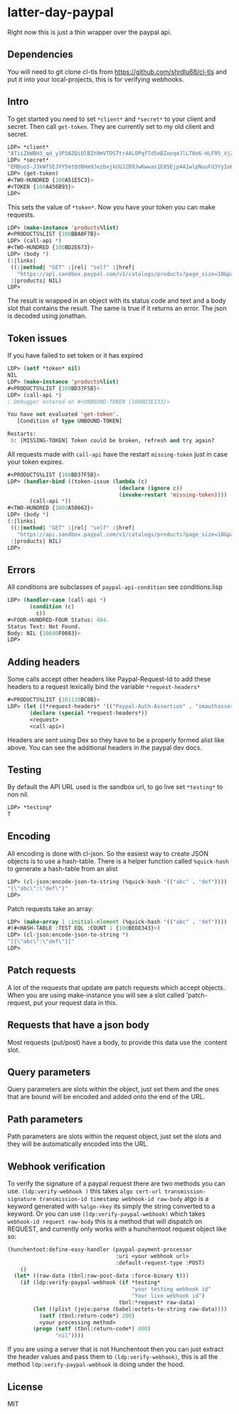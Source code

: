 # latter-day-paypal
Right now this is just a thin wrapper over the paypal api.

## Dependencies

You will need to git clone cl-tls from  https://github.com/shrdlu68/cl-tls and put it into your local-projects, this is for verifying webhooks.

## Intro

To get started you need to set `*client*` and `*secret*` to your client and secret. 
Then call `get-token`. They are currently set to my old client and secret.

```lisp
LDP> *client*
"ATiiZbWBH3_qd_y3P3AZQiQlBIh9mVTDSTtr4ALOPqfTd5eBZooqeJlLT0o6-HLF95_Vj2GADaIhp5Ee"
LDP> *secret*
"EMBuo5-J3kWfSEJYY5mtQd8Hm9JezbxjkUUJ2D9JwKwwas1E05Ejp4A1wlpNuuFd3YyIoKZrSxjs9OUb"
LDP> (get-token)
#<TWO-HUNDRED {100A51E5C3}>
#<TOKEN {100A456B93}>
LDP> 
```
This sets the value of `*token*`. 
Now you have your token you can make requests. 
```lisp
LDP> (make-instance 'products%list)
#<PRODUCTS%LIST {100BBA0F7B}>
LDP> (call-api *)
#<TWO-HUNDRED {100BD2E673}>
LDP> (body *)
(:|links|
 ((:|method| "GET" :|rel| "self" :|href|
   "https://api.sandbox.paypal.com/v1/catalogs/products?page_size=10&page=1"))
 :|products| NIL)
LDP> 
```
The result is wrapped in an object with its status code and text and a body slot that 
contains the result. The same is true if it returns an error.
The json is decoded using jonathan.

## Token issues
If you have failed to set token or it has expired
```lisp
LDP> (setf *token* nil)
NIL
LDP> (make-instance 'products%list)
#<PRODUCTS%LIST {100BD37F5B}>
LDP> (call-api *)
; Debugger entered on #<UNBOUND-TOKEN {100BD3E133}>

You have not evaluated 'get-token'.
   [Condition of type UNBOUND-TOKEN]

Restarts:
 0: [MISSING-TOKEN] Token could be broken, refresh and try again?
```
All requests made with `call-api` have the restart `missing-token` just in case your token expires. 

```lisp
#<PRODUCTS%LIST {100BD37F5B}>
LDP> (handler-bind ((token-issue (lambda (c)
                                   (declare (ignore c))
                                   (invoke-restart 'missing-token))))
       (call-api *))
#<TWO-HUNDRED {1003A50663}>
LDP> (body *)
(:|links|
 ((:|method| "GET" :|rel| "self" :|href|
   "https://api.sandbox.paypal.com/v1/catalogs/products?page_size=10&page=1"))
 :|products| NIL)
LDP> 
```

## Errors
All conditions are subclasses of `paypal-api-condition` see conditions.lisp
```lisp
LDP> (handler-case (call-api *)
       (condition (c)
         c))
#<FOUR-HUNDRED-FOUR Status: 404.
Status Text: Not Found.
Body: NIL {10040F0083}>
LDP> 
```

## Adding headers

Some calls accept other headers like Paypal-Request-Id to add these headers to a request lexically bind the variable `*request-headers*`

```lisp
#<PRODUCTS%LIST {101130BC0B}>
LDP> (let ((*request-headers* '(("Paypal-Auth-Assertion" . "imauthassertion"))))
       (declare (special *request-headers*))
       <request> 
       <call-api>)
```
Headers are sent using Dex so they have to be a properly formed alist like above.
You can see the additional headers in the paypal dev docs.

## Testing 
By default the API URL used is the sandbox url, to go live set `*testing*` to non nil.
```lisp
LDP> *testing*
T
```

## Encoding

All encoding is done with cl-json. So the easiest way to create JSON objects is to use 
a hash-table. There is a helper function called `%quick-hash` to generate a hash-table from an alist
```lisp
LDP> (cl-json:encode-json-to-string (%quick-hash '(("abc" . "def"))))
"{\"abc\":\"def\"}"
LDP> 
```
Patch requests take an array:

```lisp
LDP> (make-array 1 :initial-element (%quick-hash '(("abc" . "def"))))
#(#<HASH-TABLE :TEST EQL :COUNT 1 {100BED8343}>)
LDP> (cl-json:encode-json-to-string *)
"[{\"abc\":\"def\"}]"
LDP> 
```

## Patch requests

A lot of the requests that update are patch requests which accept objects. When you are using make-instance you will see a slot called 'patch-request, put your request data in this.

## Requests that have a json body

Most requests (put/post) have a body, to provide this data use the :content slot. 

## Query parameters

Query parameters are slots within the object, just set them and the ones that are bound will be encoded and added onto the end of the URL.

## Path parameters

Path parameters are slots within the request object, just set the slots and they will be automatically encoded into the URL.

## Webhook verification
To verify the signature of a paypal request there are two methods you can use. 
`(ldp:verify-webhook )` this takes `algo cert-url transmission-signature transmission-id timestamp webhook-id raw-body` algo is a keyword generated with `%algo->key` its simply the string converted to a keyword.
Or you can use 
`(ldp:verify-paypal-webhook)` which takes `webhook-id request raw-body` this is a method that will dispatch on REQUEST, and currently only works with a hunchentoot request object like so: 
```lisp
(hunchentoot:define-easy-handler (paypal-payment-processor
                                  :uri <your webhook url>
                                  :default-request-type :POST)
    ()
  (let* ((raw-data (tbnl:raw-post-data :force-binary t)))
    (if (ldp:verify-paypal-webhook (if *testing*
                                       "your testing webhook id"
                                       "Your live webhook id")
                                   tbnl:*request* raw-data)
        (let ((plist (jojo:parse (babel:octets-to-string raw-data))))
          (setf (tbnl:return-code*) 200)
          <your processing method> 
        (progn (setf (tbnl:return-code*) 400)
               "nil"))))
```
If you are using a server that is not Hunchentoot then you can just extract the header values and pass them to `(ldp:verify-webhook)`, this is all the method `ldp:verify-paypal-webhook` is doing under the hood. 


## License

MIT

